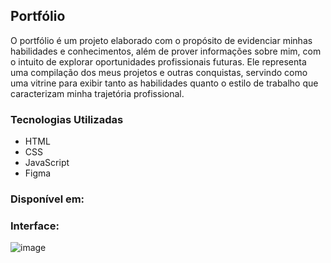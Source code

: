 <h2>Portfólio</h2>
<p> O portfólio é um projeto elaborado com o propósito de evidenciar minhas habilidades e conhecimentos, além de prover informações sobre mim, com o intuito de explorar oportunidades profissionais futuras. Ele representa uma compilação dos meus projetos e outras conquistas, servindo como uma vitrine para exibir tanto as habilidades quanto o estilo de trabalho que caracterizam minha trajetória profissional.</p>

<h3>Tecnologias Utilizadas</h3>

- HTML
- CSS
- JavaScript
- Figma

<h3>Disponível em:</h3>

<h3>Interface:</h3>

![image](https://github.com/eduardoJunior09/portfolio/assets/152993017/6c52f6ea-fb62-481b-998f-b1989b00bfbc)
